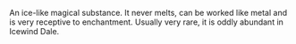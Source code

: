 An ice-like magical substance. It never melts, can be worked like metal and is very receptive to enchantment.
Usually very rare, it is oddly abundant in Icewind Dale.